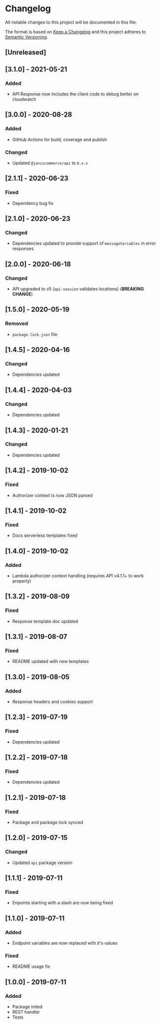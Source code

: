 # Changelog

All notable changes to this project will be documented in this file.

The format is based on [Keep a Changelog](http://keepachangelog.com/en/1.0.0/)
and this project adheres to [Semantic Versioning](http://semver.org/spec/v2.0.0.html).

## [Unreleased]

## [3.1.0] - 2021-05-21
### Added
- API Response now includes the client code to debug better on cloudwatch

## [3.0.0] - 2020-08-28
### Added
- GitHub Actions for build, coverage and publish

### Changed
- Updated `@janiscommerce/api` to `6.x.x`

## [2.1.1] - 2020-06-23
### Fixed
- Dependency bug fix

## [2.1.0] - 2020-06-23
### Changed
- Dependencies updated to provide support of `messageVariables` in error responses

## [2.0.0] - 2020-06-18
### Changed
- API upgraded to v5 (`api-session` validates locations) (**BREAKING CHANGE**)

## [1.5.0] - 2020-05-19
### Removed
- `package-lock.json` file

## [1.4.5] - 2020-04-16
### Changed
- Dependencies updated

## [1.4.4] - 2020-04-03
### Changed
- Dependencies updated

## [1.4.3] - 2020-01-21
### Changed
- Dependencies updated

## [1.4.2] - 2019-10-02
### Fixed
- Authorizer context is now JSON parsed

## [1.4.1] - 2019-10-02
### Fixed
- Docs serverless templates fixed

## [1.4.0] - 2019-10-02
### Added
- Lambda authorizer context handling (requires API v4.1.1+ to work properly)

## [1.3.2] - 2019-08-09
### Fixed
- Response template doc updated

## [1.3.1] - 2019-08-07
### Fixed
- README updated with new templates

## [1.3.0] - 2019-08-05
### Added
- Response headers and cookies support

## [1.2.3] - 2019-07-19
### Fixed
- Dependencies updated

## [1.2.2] - 2019-07-18
### Fixed
- Dependencies updated

## [1.2.1] - 2019-07-18
### Fixed
- Package and package lock synced

## [1.2.0] - 2019-07-15
### Changed
- Updated `api` package version

## [1.1.1] - 2019-07-11
### Fixed
- Enpoints starting with a slash are now being fixed

## [1.1.0] - 2019-07-11
### Added
- Endpoint variables are now replaced with it's values

### Fixed
- README usage fix

## [1.0.0] - 2019-07-11
### Added
- Package inited
- REST handler
- Tests

